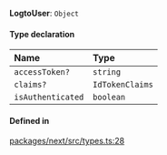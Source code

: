 **LogtoUser**: `Object`

#### Type declaration

| Name              | Type            |
| :---------------- | :-------------- |
| `accessToken?`    | `string`        |
| `claims?`         | `IdTokenClaims` |
| `isAuthenticated` | `boolean`       |

#### Defined in

[packages/next/src/types.ts:28](https://github.com/logto-io/js/blob/f0f78e6/packages/next/src/types.ts#L28)
